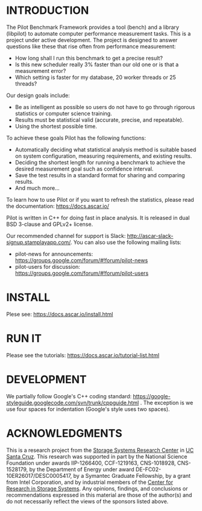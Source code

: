 # INTRODUCTION

The Pilot Benchmark Framework provides a tool (bench) and a library
(libpilot) to automate computer performance measurement tasks. This is
a project under active development. The project is designed to answer
questions like these that rise often from performance measurement:

*  How long shall I run this benchmark to get a precise result?
*  Is this new scheduler really 3% faster than our old one or is that a
   measurement error?
*  Which setting is faster for my database, 20 worker threads or 25 threads?

Our design goals include:

*  Be as intelligent as possible so users do not have to go through rigorous
   statistics or computer science training.
*  Results must be statistical valid (accurate, precise, and repeatable).
*  Using the shortest possible time.

To achieve these goals Pilot has the following functions:

*  Automatically deciding what statistical analysis method is suitable based on
   system configuration, measuring requirements, and existing results.
*  Deciding the shortest length for running a benchmark to achieve the desired
   measurement goal such as confidence interval.
*  Save the test results in a standard format for sharing and comparing results.
*  And much more...

To learn how to use Pilot or if you want to refresh the statistics,
please read the documentation: https://docs.ascar.io/

Pilot is written in C++ for doing fast in place analysis. It is
released in dual BSD 3-clause and GPLv2+ license.

Our recommended channel for support is Slack:
http://ascar-slack-signup.stamplayapp.com/. You can also use the
following mailing lists:

* pilot-news for announcements: https://groups.google.com/forum/#!forum/pilot-news
* pilot-users for discussion: https://groups.google.com/forum/#!forum/pilot-users

# INSTALL

Plese see: https://docs.ascar.io/install.html

# RUN IT

Please see the tutorials: https://docs.ascar.io/tutorial-list.html

# DEVELOPMENT

We partially follow Google's C++ coding standard:
https://google-styleguide.googlecode.com/svn/trunk/cppguide.html . The
exception is we use four spaces for indentation (Google's style uses
two spaces).

# ACKNOWLEDGMENTS

This is a research project from the [Storage Systems Research
Center](http://www.ssrc.ucsc.edu/) in [UC Santa
Cruz](http://ucsc.edu).  This research was supported in part by the
National Science Foundation under awards IIP-1266400, CCF-1219163,
CNS-1018928, CNS-1528179, by the Department of Energy under award
DE-FC02-10ER26017/DESC0005417, by a Symantec Graduate Fellowship, by a
grant from Intel Corporation, and by industrial members of the [Center
for Research in Storage Systems](http://www.crss.ucsc.edu/).  Any
opinions, findings, and conclusions or recommendations expressed in
this material are those of the author(s) and do not necessarily
reflect the views of the sponsors listed above.
